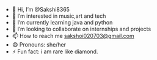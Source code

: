 - 👋 Hi, I’m @Sakshi8365
- 👀 I’m interested in music,art and tech
- 🌱 I’m currently learning java and python
- 💞️ I’m looking to collaborate on internships and projects
- 📫 How to reach me sakshoi020703@gmail.com
- 😄 Pronouns: she/her
- ⚡ Fun fact: i am rare like diamond.

<!---
Sakshi8365/Sakshi8365 is a ✨ special ✨ repository because its `README.md` (this file) appears on your GitHub profile.
You can click the Preview link to take a look at your changes.
--->
